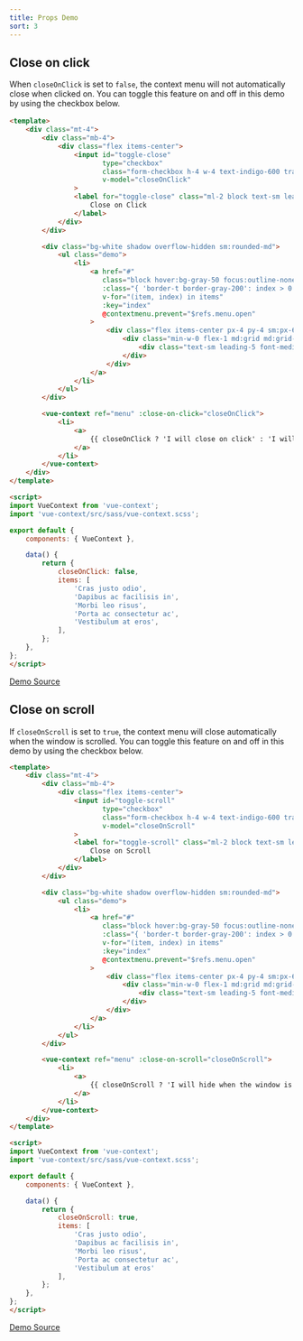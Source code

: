 ```yaml
---
title: Props Demo
sort: 3
---
```


## Close on click

When `closeOnClick` is set to `false`, the context menu will not automatically close when clicked on.
You can toggle this feature on and off in this demo by using the checkbox below.

<div id="close-on-click-app" style="margin-bottom: 1rem;">
    <close-on-click></close-on-click>
</div>

```html
<template>
    <div class="mt-4">
        <div class="mb-4">
            <div class="flex items-center">
                <input id="toggle-close"
                       type="checkbox"
                       class="form-checkbox h-4 w-4 text-indigo-600 transition duration-150 ease-in-out"
                       v-model="closeOnClick"
                >
                <label for="toggle-close" class="ml-2 block text-sm leading-5 text-gray-900">
                    Close on Click
                </label>
            </div>
        </div>

        <div class="bg-white shadow overflow-hidden sm:rounded-md">
            <ul class="demo">
                <li>
                    <a href="#"
                       class="block hover:bg-gray-50 focus:outline-none focus:bg-gray-50 transition duration-150 ease-in-out"
                       :class="{ 'border-t border-gray-200': index > 0 }"
                       v-for="(item, index) in items"
                       :key="index"
                       @contextmenu.prevent="$refs.menu.open"
                    >
                        <div class="flex items-center px-4 py-4 sm:px-6">
                            <div class="min-w-0 flex-1 md:grid md:grid-cols-2 md:gap-4">
                                <div class="text-sm leading-5 font-medium text-gray-600 truncate" v-text="item"></div>
                            </div>
                        </div>
                    </a>
                </li>
            </ul>
        </div>

        <vue-context ref="menu" :close-on-click="closeOnClick">
            <li>
                <a>
                    {{ closeOnClick ? 'I will close on click' : 'I will stay open on click' }}
                </a>
            </li>
        </vue-context>
    </div>
</template>

<script>
import VueContext from 'vue-context';
import 'vue-context/src/sass/vue-context.scss';

export default {
    components: { VueContext },

    data() {
        return {
            closeOnClick: false,
            items: [
                'Cras justo odio',
                'Dapibus ac facilisis in',
                'Morbi leo risus',
                'Porta ac consectetur ac',
                'Vestibulum at eros',
            ],
        };
    },
};
</script>
```

[Demo Source](https://github.com/rawilk/vue-context/blob/master/docs-build/js/props/close-on-click.vue)

## Close on scroll

If `closeOnScroll` is set to `true`, the context menu will close automatically when the window is scrolled.
You can toggle this feature on and off in this demo by using the checkbox below.

<div id="close-on-scroll-app">
    <close-on-scroll></close-on-scroll>
</div>

```html
<template>
    <div class="mt-4">
        <div class="mb-4">
            <div class="flex items-center">
                <input id="toggle-scroll"
                       type="checkbox"
                       class="form-checkbox h-4 w-4 text-indigo-600 transition duration-150 ease-in-out"
                       v-model="closeOnScroll"
                >
                <label for="toggle-scroll" class="ml-2 block text-sm leading-5 text-gray-900">
                    Close on Scroll
                </label>
            </div>
        </div>

        <div class="bg-white shadow overflow-hidden sm:rounded-md">
            <ul class="demo">
                <li>
                    <a href="#"
                       class="block hover:bg-gray-50 focus:outline-none focus:bg-gray-50 transition duration-150 ease-in-out"
                       :class="{ 'border-t border-gray-200': index > 0 }"
                       v-for="(item, index) in items"
                       :key="index"
                       @contextmenu.prevent="$refs.menu.open"
                    >
                        <div class="flex items-center px-4 py-4 sm:px-6">
                            <div class="min-w-0 flex-1 md:grid md:grid-cols-2 md:gap-4">
                                <div class="text-sm leading-5 font-medium text-gray-600 truncate" v-text="item"></div>
                            </div>
                        </div>
                    </a>
                </li>
            </ul>
        </div>

        <vue-context ref="menu" :close-on-scroll="closeOnScroll">
            <li>
                <a>
                    {{ closeOnScroll ? 'I will hide when the window is scrolled' : 'I will stay visible when the window is scrolled' }}
                </a>
            </li>
        </vue-context>
    </div>
</template>

<script>
import VueContext from 'vue-context';
import 'vue-context/src/sass/vue-context.scss';

export default {
    components: { VueContext },

    data() {
        return {
            closeOnScroll: true,
            items: [
                'Cras justo odio',
                'Dapibus ac facilisis in',
                'Morbi leo risus',
                'Porta ac consectetur ac',
                'Vestibulum at eros'
            ],
        };
    },
};
</script>
```

[Demo Source](https://github.com/rawilk/vue-context/blob/master/docs-build/js/props/close-on-scroll.vue)

<script src="../scripts/vue-context-props-demos.1611329867428.js"></script>
